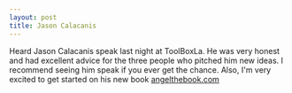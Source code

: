 ```yaml
---
layout: post
title: Jason Calacanis
---
```

Heard Jason Calacanis speak last night at ToolBoxLa.  He was very honest and had excellent advice for the three people who pitched him new ideas.
I recommend seeing him speak if you ever get the chance.  Also, I'm very excited to get started on his new book 
<a href ="www.angelthebook.com">angelthebook.com</a>
